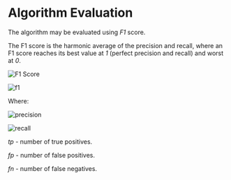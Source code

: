 # Algorithm Evaluation

The algorithm may be evaluated using _F1_ score.

The F1 score is the harmonic average of the precision and recall, where an F1 score reaches its best value at _1_ (perfect precision and recall) and worst at _0_.

![F1 Score](https://upload.wikimedia.org/wikipedia/commons/2/26/Precisionrecall.svg)

![f1](../../images/f1.svg)

Where:

![precision](../../images/precision.svg)

![recall](../../images/recall.svg)

_tp_ - number of true positives.

_fp_ - number of false positives.

_fn_ - number of false negatives.
